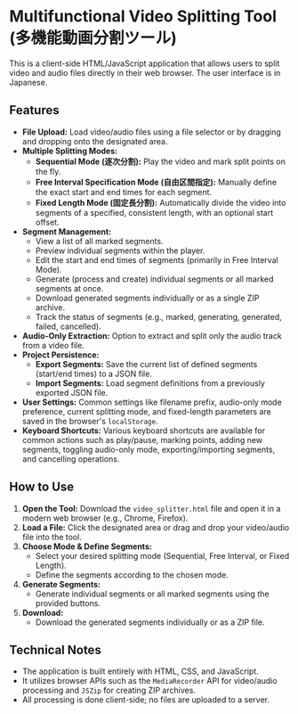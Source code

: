 # Multifunctional Video Splitting Tool (多機能動画分割ツール)

This is a client-side HTML/JavaScript application that allows users to split video and audio files directly in their web browser. The user interface is in Japanese.

## Features

*   **File Upload:** Load video/audio files using a file selector or by dragging and dropping onto the designated area.
*   **Multiple Splitting Modes:**
    *   **Sequential Mode (逐次分割):** Play the video and mark split points on the fly.
    *   **Free Interval Specification Mode (自由区間指定):** Manually define the exact start and end times for each segment.
    *   **Fixed Length Mode (固定長分割):** Automatically divide the video into segments of a specified, consistent length, with an optional start offset.
*   **Segment Management:**
    *   View a list of all marked segments.
    *   Preview individual segments within the player.
    *   Edit the start and end times of segments (primarily in Free Interval Mode).
    *   Generate (process and create) individual segments or all marked segments at once.
    *   Download generated segments individually or as a single ZIP archive.
    *   Track the status of segments (e.g., marked, generating, generated, failed, cancelled).
*   **Audio-Only Extraction:** Option to extract and split only the audio track from a video file.
*   **Project Persistence:**
    *   **Export Segments:** Save the current list of defined segments (start/end times) to a JSON file.
    *   **Import Segments:** Load segment definitions from a previously exported JSON file.
*   **User Settings:** Common settings like filename prefix, audio-only mode preference, current splitting mode, and fixed-length parameters are saved in the browser's `localStorage`.
*   **Keyboard Shortcuts:** Various keyboard shortcuts are available for common actions such as play/pause, marking points, adding new segments, toggling audio-only mode, exporting/importing segments, and cancelling operations.

## How to Use

1.  **Open the Tool:** Download the `video_splitter.html` file and open it in a modern web browser (e.g., Chrome, Firefox).
2.  **Load a File:** Click the designated area or drag and drop your video/audio file into the tool.
3.  **Choose Mode & Define Segments:**
    *   Select your desired splitting mode (Sequential, Free Interval, or Fixed Length).
    *   Define the segments according to the chosen mode.
4.  **Generate Segments:**
    *   Generate individual segments or all marked segments using the provided buttons.
5.  **Download:**
    *   Download the generated segments individually or as a ZIP file.

## Technical Notes

*   The application is built entirely with HTML, CSS, and JavaScript.
*   It utilizes browser APIs such as the `MediaRecorder` API for video/audio processing and `JSZip` for creating ZIP archives.
*   All processing is done client-side; no files are uploaded to a server.
